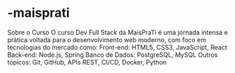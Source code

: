 # -maisprati
 Sobre o Curso O curso Dev Full Stack da MaisPraTi é uma jornada intensa e prática voltada para o desenvolvimento web moderno, com foco em tecnologias do mercado como:  Front-end: HTML5, CSS3, JavaScript, React Back-end: Node.js, Spring Banco de Dados: PostgreSQL, MySQL Outros tópicos: Git, GitHub, APIs REST, CI/CD, Docker, Python 
